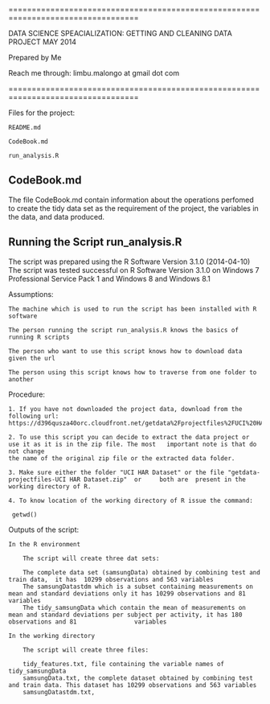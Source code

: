 ==================================================================================

DATA SCIENCE SPEACIALIZATION: GETTING AND CLEANING DATA PROJECT MAY 2014

Prepared by Me

Reach me through: limbu.malongo at gmail dot com

==================================================================================

Files for the project:

	README.md

	CodeBook.md

	run_analysis.R


CodeBook.md
-----------------------

The file CodeBook.md contain information about the operations perfomed to create the tidy data set as the requirement of the project, the variables in the data, and data produced.


Running the Script run_analysis.R
-----------------------------------------------

The script was prepared using the R Software Version 3.1.0 (2014-04-10)
The script was tested successful on R Software Version 3.1.0 on Windows 7 Professional Service Pack 1 and Windows 8 and Windows 8.1

Assumptions:

	The machine which is used to run the script has been installed with R software

	The person running the script run_analysis.R knows the basics of running R scripts

	The person who want to use this script knows how to download data given the url

	The person using this script knows how to traverse from one folder to another

Procedure:

	1. If you have not downloaded the project data, download from the following url:
	https://d396qusza40orc.cloudfront.net/getdata%2Fprojectfiles%2FUCI%20HAR%20Dataset.zip

	2. To use this script you can decide to extract the data project or use it as it is in the zip file. The most 	important note is that do not change 
	the name of the original zip file or the extracted data folder.

	3. Make sure either the folder "UCI HAR Dataset" or the file "getdata-projectfiles-UCI HAR Dataset.zip"  or 	both are  present in the working directory of R.

	4. To know location of the working directory of R issue the command:

   	 getwd()

Outputs of the script:

	In the R environment

		The script will create three dat sets:

		The complete data set (samsungData) obtained by combining test and train data,  it has  10299 observations and 563 variables
		The samsungDatastdm which is a subset containing measurements on mean and standard deviations only it has 10299 observations and 81 variables
		The tidy_samsungData which contain the mean of measurements on mean and standard deviations per subject per activity, it has 180 observations and 81 				variables

	In the working directory

		The script will create three files:

		tidy_features.txt, file containing the variable names of tidy_samsungData
		samsungData.txt, the complete dataset obtained by combining test and train data. This dataset has 10299 observations and 563 variables
		samsungDatastdm.txt, 